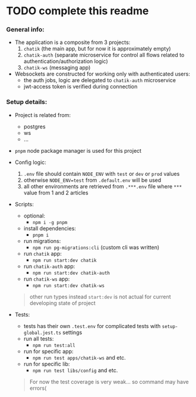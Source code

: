 # TODO complete this readme

### General info:
* The application is a composite from 3 projects:
    1. `chatik` (the main app, but for now it is approximately empty)
    2. `chatik-auth` (separate microservice for control all flows related to authentication/authorization logic)
    3. `chatik-ws` (messaging app)
* Websockets are constructed for working only with authenticated users:
    * the auth jobs, logic are delegated to `chatik-auth` microservice
    * jwt-access token is verified during connection


### Setup details:
* Project is related from:
    * postgres
    * ws
    * ...

* `pnpm` node package manager is used for this project
* Config logic:
    1. `.env` file should contain `NODE_ENV` with `test` or `dev` or `prod` values
    2. otherwise `NODE_ENV=test` from `.default.env` will be used
    3. all other environments are retrieved from `.***.env` file where `***` value from 1 and 2 articles
* Scripts:
    * optional:
        * `npm i -g pnpm`
    * install dependencies:
        * `pnpm i`
    * run migrations:
        * `npm run pg-migrations:cli` (custom cli was written)
    * run `chatik` app:
        * `npm run start:dev chatik`
    * run `chatik-auth` app:
        * `npm run start:dev chatik-auth`
    * run `chatik-ws` app:
        * `npm run start:dev chatik-ws`
    > other run types instead `start:dev` is not actual for current developing state of project
* Tests:
    * tests has their own `.test.env` for complicated tests with `setup-global.jest.ts` settings
    * run all tests:
        * `npm run test:all`
    * run for specific app:
        * `npm run test apps/chatik-ws` and etc.
    * run for specific lib:
        * `npm run test libs/config` and etc.
    > For now the test coverage is very weak... so command may have errors(
